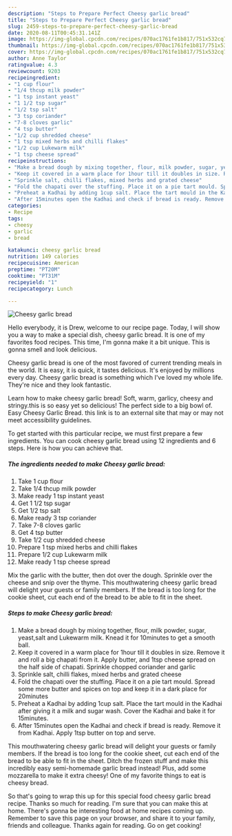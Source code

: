 ```yaml
---
description: "Steps to Prepare Perfect Cheesy garlic bread"
title: "Steps to Prepare Perfect Cheesy garlic bread"
slug: 2459-steps-to-prepare-perfect-cheesy-garlic-bread
date: 2020-08-11T00:45:31.141Z
image: https://img-global.cpcdn.com/recipes/070ac1761fe1b817/751x532cq70/cheesy-garlic-bread-recipe-main-photo.jpg
thumbnail: https://img-global.cpcdn.com/recipes/070ac1761fe1b817/751x532cq70/cheesy-garlic-bread-recipe-main-photo.jpg
cover: https://img-global.cpcdn.com/recipes/070ac1761fe1b817/751x532cq70/cheesy-garlic-bread-recipe-main-photo.jpg
author: Anne Taylor
ratingvalue: 4.3
reviewcount: 9203
recipeingredient:
- "1 cup flour"
- "1/4 thcup milk powder"
- "1 tsp instant yeast"
- "1 1/2 tsp sugar"
- "1/2 tsp salt"
- "3 tsp coriander"
- "7-8 cloves garlic"
- "4 tsp butter"
- "1/2 cup shredded cheese"
- "1 tsp mixed herbs and chilli flakes"
- "1/2 cup Lukewarm milk"
- "1 tsp cheese spread"
recipeinstructions:
- "Make a bread dough by mixing together, flour, milk powder, sugar, yeast,salt and Lukewarm milk. Knead it for 10minutes to get a smooth ball."
- "Keep it covered in a warm place for 1hour till it doubles in size. Remove it and roll a big chapati from it. Apply butter, and 1tsp cheese spread on the half side of chapati. Sprinkle chopped coriander and garlic"
- "Sprinkle salt, chilli flakes, mixed herbs and grated cheese"
- "Fold the chapati over the stuffing. Place it on a pie tart mould. Spread some more butter and spices on top and keep it in a dark place for 20minutes"
- "Preheat a Kadhai by adding 1cup salt. Place the tart mould in the Kadhai after giving it a milk and sugar wash. Cover the Kadhai and bake it for 15minutes."
- "After 15minutes open the Kadhai and check if bread is ready. Remove it from Kadhai. Apply 1tsp butter on top and serve."
categories:
- Recipe
tags:
- cheesy
- garlic
- bread

katakunci: cheesy garlic bread 
nutrition: 149 calories
recipecuisine: American
preptime: "PT20M"
cooktime: "PT31M"
recipeyield: "1"
recipecategory: Lunch

---
```



![Cheesy garlic bread](https://img-global.cpcdn.com/recipes/070ac1761fe1b817/751x532cq70/cheesy-garlic-bread-recipe-main-photo.jpg)

Hello everybody, it is Drew, welcome to our recipe page. Today, I will show you a way to make a special dish, cheesy garlic bread. It is one of my favorites food recipes. This time, I'm gonna make it a bit unique. This is gonna smell and look delicious.

Cheesy garlic bread is one of the most favored of current trending meals in the world. It is easy, it is quick, it tastes delicious. It's enjoyed by millions every day. Cheesy garlic bread is something which I've loved my whole life. They're nice and they look fantastic.

Learn how to make cheesy garlic bread! Soft, warm, garlicy, cheesy and stringy.this is so easy yet so delicious! The perfect side to a big bowl of. Easy Cheesy Garlic Bread. this link is to an external site that may or may not meet accessibility guidelines.


To get started with this particular recipe, we must first prepare a few ingredients. You can cook cheesy garlic bread using 12 ingredients and 6 steps. Here is how you can achieve that.

<!--inarticleads1-->

##### The ingredients needed to make Cheesy garlic bread:

1. Take 1 cup flour
1. Take 1/4 thcup milk powder
1. Make ready 1 tsp instant yeast
1. Get 1 1/2 tsp sugar
1. Get 1/2 tsp salt
1. Make ready 3 tsp coriander
1. Take 7-8 cloves garlic
1. Get 4 tsp butter
1. Take 1/2 cup shredded cheese
1. Prepare 1 tsp mixed herbs and chilli flakes
1. Prepare 1/2 cup Lukewarm milk
1. Make ready 1 tsp cheese spread


Mix the garlic with the butter, then dot over the dough. Sprinkle over the cheese and snip over the thyme. This mouthwatering cheesy garlic bread will delight your guests or family members. If the bread is too long for the cookie sheet, cut each end of the bread to be able to fit in the sheet. 

<!--inarticleads2-->

##### Steps to make Cheesy garlic bread:

1. Make a bread dough by mixing together, flour, milk powder, sugar, yeast,salt and Lukewarm milk. Knead it for 10minutes to get a smooth ball.
1. Keep it covered in a warm place for 1hour till it doubles in size. Remove it and roll a big chapati from it. Apply butter, and 1tsp cheese spread on the half side of chapati. Sprinkle chopped coriander and garlic
1. Sprinkle salt, chilli flakes, mixed herbs and grated cheese
1. Fold the chapati over the stuffing. Place it on a pie tart mould. Spread some more butter and spices on top and keep it in a dark place for 20minutes
1. Preheat a Kadhai by adding 1cup salt. Place the tart mould in the Kadhai after giving it a milk and sugar wash. Cover the Kadhai and bake it for 15minutes.
1. After 15minutes open the Kadhai and check if bread is ready. Remove it from Kadhai. Apply 1tsp butter on top and serve.


This mouthwatering cheesy garlic bread will delight your guests or family members. If the bread is too long for the cookie sheet, cut each end of the bread to be able to fit in the sheet. Ditch the frozen stuff and make this incredibly easy semi-homemade garlic bread instead! Plus, add some mozzarella to make it extra cheesy! One of my favorite things to eat is cheesy bread. 

So that's going to wrap this up for this special food cheesy garlic bread recipe. Thanks so much for reading. I'm sure that you can make this at home. There's gonna be interesting food at home recipes coming up. Remember to save this page on your browser, and share it to your family, friends and colleague. Thanks again for reading. Go on get cooking!
